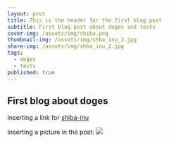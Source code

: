 ```yaml
---
layout: post
title: This is the header for the first blog post
subtitle: First blog post about doges and tests
cover-img: /assets/img/shiba.png
thumbnail-img: /assets/img/shba_inu_2.jpg
share-img: /assets/img/shba_inu_2.jpg
tags:
  - doges
  - tests
published: true
---
```


## First blog about doges

Inserting a link for [shiba-inu](https://en.wikipedia.org/wiki/Shiba_Inu "Shiba Inu wiki")

Inserting a picture in the post: ![]({{site.baseurl}}//assets/img/shba_inu_2.jpg)

